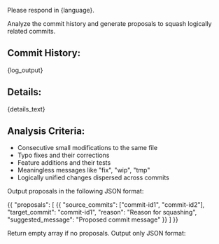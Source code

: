 Please respond in {language}.

Analyze the commit history and generate proposals to squash logically related commits.

## Commit History:
{log_output}

## Details:
{details_text}

## Analysis Criteria:
- Consecutive small modifications to the same file
- Typo fixes and their corrections
- Feature additions and their tests
- Meaningless messages like "fix", "wip", "tmp"
- Logically unified changes dispersed across commits

Output proposals in the following JSON format:

{{
  "proposals": [
    {{
      "source_commits": ["commit-id1", "commit-id2"],
      "target_commit": "commit-id1",
      "reason": "Reason for squashing",
      "suggested_message": "Proposed commit message"
    }}
  ]
}}

Return empty array if no proposals. Output only JSON format: